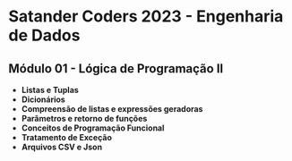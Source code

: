 # Satander Coders 2023 - Engenharia de Dados
## Módulo 01 - Lógica de Programação II

- **Listas e Tuplas**
- **Dicionários**
- **Compreensão de listas e expressões geradoras**
- **Parâmetros e retorno de funções**
- **Conceitos de Programação Funcional**
- **Tratamento de Exceção**
- **Arquivos CSV e Json**
